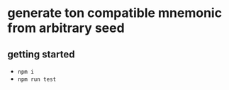 # generate ton compatible mnemonic from arbitrary seed

## getting started
- `npm i`
- `npm run test`
